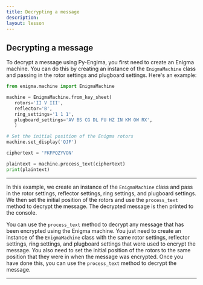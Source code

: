 ```yaml
---
title: Decrypting a message
description: 
layout: lesson
---
```


## Decrypting a message

To decrypt a message using Py-Engima, you first need to create an Enigma machine. You can do this by creating an instance of the `EnigmaMachine` class and passing in the rotor settings and plugboard settings. Here's an example:

```python
from enigma.machine import EnigmaMachine

machine = EnigmaMachine.from_key_sheet(
   rotors='II V III',
   reflector='B',
   ring_settings='1 1 1',
   plugboard_settings='AV BS CG DL FU HZ IN KM OW RX',
   )

# Set the initial position of the Enigma rotors
machine.set_display('QJF')

ciphertext = 'FKFPQZYVON'

plaintext = machine.process_text(ciphertext)
print(plaintext)
```

---

In this example, we create an instance of the `EnigmaMachine` class and pass in the rotor settings, reflector settings, ring settings, and plugboard settings. We then set the initial position of the rotors and use the `process_text` method to decrypt the message. The decrypted message is then printed to the console.

You can use the `process_text` method to decrypt any message that has been encrypted using the Enigma machine. You just need to create an instance of the `EnigmaMachine` class with the same rotor settings, reflector settings, ring settings, and plugboard settings that were used to encrypt the message. You also need to set the initial position of the rotors to the same position that they were in when the message was encrypted. Once you have done this, you can use the `process_text` method to decrypt the message.

---
